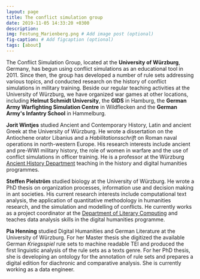 ```yaml
---
layout: page
title: The conflict simulation group
date: 2019-11-05 14:33:20 +0300
description: 
img: Festung_Marienberg.png # Add image post (optional)
fig-caption: # Add figcaption (optional)
tags: [about]
---
```


The Conflict Simulation Group, located at the **University of Würzburg**, Germany, has begun using conflict simulations as an educational tool in 2011. Since then, the group has developed a number of rule sets addressing various topics, and conducted research on the history of conflict simulations in military training. Beside our regular teaching activities at the University of Würzburg, we have organized war games at other locations, including **Helmut Schmidt University**, the **GIDS** in Hamburg, the **German Army Warfighting Simulation Centre** in Wildflecken and the **German Army's Infantry School** in Hammelburg.

**Jorit Wintjes** studied Ancient and Contemporary History, Latin and ancient Greek at the University of Würzburg. He wrote a dissertation on the Antiochene orator Libanius and a *Habilitationsschrift* on Roman naval operations in north-western Europe. His research interests include ancient and pre-WWI military history, the role of women in warfare and the use of conflict simulations in officer training. He is a professor at the Würzburg [Ancient History Department](http://www.geschichte.uni-wuerzburg.de/institut/alte-geschichte/) teaching in the history and digital humanities programmes.

**Steffen Pielström** studied biology at the University of Würzburg. He wrote a PhD thesis on organization processes, information use and decision making in ant societies. His current research interests include computational text analysis, the application of quantitative methodology in humanities research, and the simulation and modelling of conflicts. He currently works as a project coordinator at the [Department of Literary Computing](https://www.germanistik.uni-wuerzburg.de/lehrstuehle/computerphilologie/startseite/) and teaches data analysis skills in the digital humanities programme.

**Pia Henning** studied Digital Humanities and German Literature at the University of Würzburg. For her Master thesis she digitized the available German *Kriegsspiel* rule sets to machine readable TEI and produced the first linguistic analysis of the rule sets as a texts genre. For her PhD thesis, she is developing an ontology for the annotation of rule sets and prepares a digital edition for diachronic and comparative analysis. She is currently working as a data engineer.
